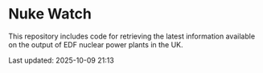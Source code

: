# Nuke Watch

This repository includes code for retrieving the latest information available on the output of EDF nuclear power plants in the UK.

Last updated: 2025-10-09 21:13